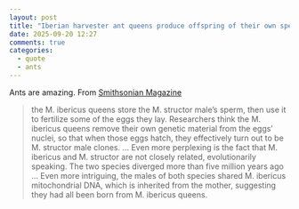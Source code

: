 ```yaml
---
layout: post
title: "Iberian harvester ant queens produce offspring of their own species and of the builder harvester ant"
date: 2025-09-20 12:27
comments: true
categories:
  - quote
  - ants
---
```


Ants are amazing. From [Smithsonian Magazine](
https://www.smithsonianmag.com/smart-news/these-ant-queens-seem-to-defy-biology-they-lay-eggs-that-hatch-into-another-species-180987292/)

> the M. ibericus queens store the M. structor male’s sperm, then use it to fertilize some of the eggs they lay. Researchers think the M. ibericus queens remove their own genetic material from the eggs’ nuclei, so that when those eggs hatch, they effectively turn out to be M. structor male clones.
> ...
> Even more perplexing is the fact that M. ibericus and M. structor are not closely related, evolutionarily speaking. The two species diverged more than five million years ago
> ...
> Even more intriguing, the males of both species shared M. ibericus mitochondrial DNA, which is inherited from the mother, suggesting they had all been born from M. ibericus queens.
